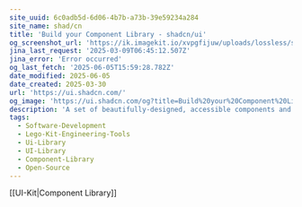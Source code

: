```yaml
---
site_uuid: 6c0adb5d-6d06-4b7b-a73b-39e59234a284
site_name: shad/cn
title: 'Build your Component Library - shadcn/ui'
og_screenshot_url: 'https://ik.imagekit.io/xvpgfijuw/uploads/lossless/screenshots/20250605_shadcn_og_screenshot.jpeg'
jina_last_request: '2025-03-09T06:45:12.507Z'
jina_error: 'Error occurred'
og_last_fetch: '2025-06-05T15:59:28.782Z'
date_modified: 2025-06-05
date_created: 2025-03-30
url: 'https://ui.shadcn.com/'
og_image: 'https://ui.shadcn.com/og?title=Build%20your%20Component%20Library&description=A%20set%20of%20beautifully-designed%2C%20accessible%20components%20and%20a%20code%20distribution%20platform.%20Works%20with%20your%20favorite%20frameworks.%20Open%20Source.%20Open%20Code.'
description: 'A set of beautifully-designed, accessible components and a code distribution platform. Works with your favorite frameworks. Open Source. Open Code.'
tags:
  - Software-Development
  - Lego-Kit-Engineering-Tools
  - Ui-Library
  - UI-Library
  - Component-Library
  - Open-Source
---
```


[[UI-Kit|Component Library]]